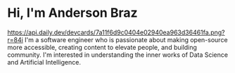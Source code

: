 # Hi, I'm Anderson Braz
https://api.daily.dev/devcards/7a11f6d9c0404e02940ea963d36461fa.png?r=84i
I'm a software engineer who is passionate about making open-source more accessible, creating content to elevate people, and building community. I'm interested in understanding the inner works of Data Science and Artificial Intelligence.
